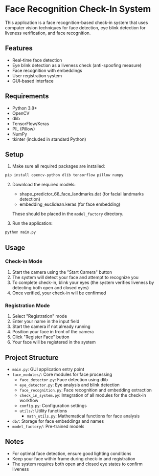 # Face Recognition Check-In System

This application is a face recognition-based check-in system that uses computer vision techniques for face detection, eye blink detection for liveness verification, and face recognition.

## Features

- Real-time face detection
- Eye blink detection as a liveness check (anti-spoofing measure)
- Face recognition with embeddings
- User registration system
- GUI-based interface

## Requirements

- Python 3.8+
- OpenCV
- dlib
- TensorFlow/Keras
- PIL (Pillow)
- NumPy
- tkinter (included in standard Python)

## Setup

1. Make sure all required packages are installed:

```bash
pip install opencv-python dlib tensorflow pillow numpy
```

2. Download the required models:
   - shape_predictor_68_face_landmarks.dat (for facial landmarks detection)
   - embedding_euclidean.keras (for face embedding)
   
   These should be placed in the `model_factory` directory.

3. Run the application:

```bash
python main.py
```

## Usage

### Check-in Mode

1. Start the camera using the "Start Camera" button
2. The system will detect your face and attempt to recognize you
3. To complete check-in, blink your eyes (the system verifies liveness by detecting both open and closed eyes)
4. Once verified, your check-in will be confirmed

### Registration Mode

1. Select "Registration" mode
2. Enter your name in the input field
3. Start the camera if not already running
4. Position your face in front of the camera
5. Click "Register Face" button
6. Your face will be registered in the system

## Project Structure

- `main.py`: GUI application entry point
- `face_modules/`: Core modules for face processing
  - `face_detector.py`: Face detection using dlib
  - `eye_detector.py`: Eye analysis and blink detection
  - `face_recognition.py`: Face recognition and embedding extraction
  - `check_in_system.py`: Integration of all modules for the check-in workflow
  - `config.py`: Configuration settings
  - `utils/`: Utility functions
    - `math_utils.py`: Mathematical functions for face analysis
- `db/`: Storage for face embeddings and names
- `model_factory/`: Pre-trained models

## Notes

- For optimal face detection, ensure good lighting conditions
- Keep your face within frame during check-in and registration
- The system requires both open and closed eye states to confirm liveness
